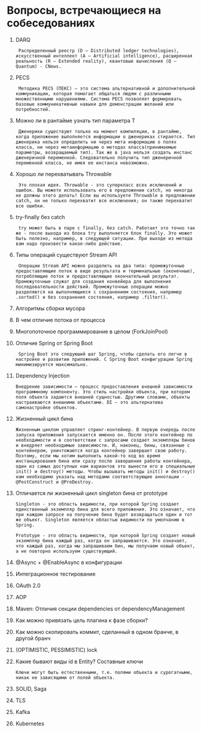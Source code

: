 # Вопросы, встречающиеся на собеседованиях

1. DARQ 

        Распределенный реестр (D — Distributed ledger technologies), искусственный интеллект (A — Artificial intelligence), расширенная реальность (R — Extended reality), квантовые вычисления (Q — Quantum) - CNews.

1. PECS  

        Методика PECS (ПЕКС) – это система альтернативной и дополнительной коммуникации, которая помогает общаться людям с различными множественными нарушениями. Система PECS позволяет формировать базовые коммуникативные навыки для демонстрации желаний или потребностей.

2. Можно ли в рантайме узнать тип параметра T  

        Дженерики существуют только на момент компиляции, в рантайме, когда приложение выполняется информации о дженериках стирается. Тип дженерика нельзя определить ни через мета информацию о полях класса, ни через метаинформацию о методах класса(принимаемые параметры, возвращаемый тип). Так же в java нельзя создать инстанс дженеричной переменной. Следовательно получить тип дженеричной переменной класса, не имея ее инстанса невозможно.


3. Хорошо ли перехватывать Throwable  

        Это плохая идея. Throwable - это суперкласс всех исключений и ошибок. Вы можете использовать его в предложении catch, но никогда не должны этого делать! Если вы используете Throwable в предложении catch, он не только перехватит все исключения; он также перехватит все ошибки.


4. try-finally без catch  

        try может быть в паре с finally, без catch. Работает это точно так же - после выхода из блока try выполняется блок finally. Это может быть полезно, например, в следующей ситуации. При выходе из метода вам надо произвести какое-либо действие.

5. Типы операций существуют Stream API  

        Операции Stream API можно разделить на два типа: промежуточные предоставляющие поток в виде результата и терминальные (оконечные), потребляющие поток и предоставляющие окончательный результат. Промежуточные служат для создания конвейера для выполнения последовательности действий. Промежуточные операции можно разделяются на выполняющиеся с сохранением состояния, например .sorted() и без сохранения состояния, например .filter(). 

6. Алгоритмы сборки мусора  


7. В чем отличие потока от процесса  

8. Многопоточное программирование в целом (ForkJoinPool)  

9. Отличие Spring от Spring Boot  

        Spring Boot это следуюший шаг Spring, чтобы сделать его легче в настройке и развитии приложений. С Spring Boot конфигурации Spring минимизируется максимально.

10. Dependency Injection  

        Внедрение зависимости — процесс предоставления внешней зависимости программному компоненту. Это стиль настройки объекта, при котором поля объекта задаются внешней сущностью. Другими словами, объекты настраиваются внешними объектами. DI — это альтернатива самонастройке объектов.


11. Жизненный цикл бина  

        Жизненным циклом управляет спринг-контейнер. В первую очередь после запуска приложения запускается именно он. После этого контейнер по необходимости и в соответствии с запросами создает экземпляры бинов и внедряет необходимые зависимости. И, наконец, бины, связанные с контейнером, уничтожаются когда контейнер завершает свою работу. Поэтому, если мы хотим выполнить какой-то код во время инстанцирования бина или сразу после завершения работы контейнера, один из самых доступных нам вариантов это вынести его в специальные init() и destroy() методы. Чтобы вызывать методы init() и destroy() нам необходимо указать над методами соответствующие аннотации - @PostConstruct и @PreDestroy.



12. Отличается ли жизненный цикл singleton бина от prototype

        Singleton - это область видимости, при которой Spring создает единственный экземпляр бина для всего приложения. Это означает, что при каждом запросе на получение бина будет возвращаться один и тот же объект. Singleton является областью видимости по умолчанию в Spring.

        Prototype - это область видимости, при которой Spring создает новый экземпляр бина каждый раз, когда он запрашивается. Это означает, что каждый раз, когда мы запрашиваем бин, мы получаем новый объект, а не повторно используем существующий.

13. @Async + @EnableAsync в конфигурации  

14. Интеграционное тестирование  
15. OAuth 2.0  
16. AOP  
17. Maven: Отличия секции dependencies от dependencyManagement  
18. Как можно привязать цель плагина к фазе сборки?  
19. Как можно скопировать коммит, сделанный в одном бранче, в другой бранч  
20. (OPTIMISTIC, PESSIMISTIC) lock  

21. Какие бывают виды id в Entity? Составные ключи  

        Ключи могут быть естественными, т.е. полями объекта и сурогатными, никак не зависящими от полей объекта.

22. SOLID, Saga  
23. TLS  
24. Kafka  
25. Kubernetes